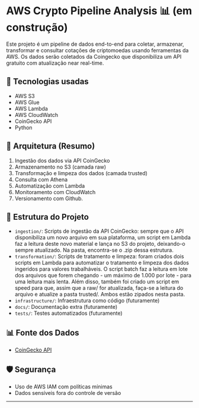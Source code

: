 # AWS Crypto Pipeline Analysis 📊 (em construção)

Este projeto é um pipeline de dados end-to-end para coletar, armazenar, transformar e consultar cotações de criptomoedas usando ferramentas da AWS.
Os dados serão coletados da Coingecko que disponibiliza um API gratuito com atualização near real-time.

## 🔧 Tecnologias usadas
- AWS S3
- AWS Glue
- AWS Lambda
- AWS CloudWatch
- CoinGecko API
- Python

## 📐 Arquitetura (Resumo)
1. Ingestão dos dados via API CoinGecko
2. Armazenamento no S3 (camada raw)
3. Transformação e limpeza dos dados (camada trusted)
4. Consulta com Athena
5. Automatização com Lambda
6. Monitoramento com CloudWatch
7. Versionamento com Github.

## 📁 Estrutura do Projeto
- `ingestion/`: Scripts de ingestão da API CoinGecko: sempre que o API disponibiliza um novo arquivo em sua plataforma, um script em Lambda faz a leitura deste novo material e lança no S3 do projeto, deixando-o sempre atualizado. Na pasta, encontra-se o .zip dessa estrutura.
- `transformation/`: Scripts de tratamento e limpeza: foram criados dois scripts em Lambda para automatizar o tratamento e limpeza dos dados ingeridos para valores trabalháveis. O script batch faz a leitura em lote dos arquivos que forem chegando - um máximo de 1.000 por lote - para uma leitura mais lenta. Além disso, também foi criado um script em speed para que, assim que a raw/ for atualizada, faça-se a leitura do arquivo e atualize a pasta trusted/. Ambos estão zipados nesta pasta.
- `infrastructure/`: Infraestrutura como código (futuramente)
- `docs/`: Documentação extra (futuramente)
- `tests/`: Testes automatizados (futuramente)

## 📊 Fonte dos Dados
- [CoinGecko API](https://www.coingecko.com/en/api)

## 🛡️ Segurança
- Uso de AWS IAM com políticas mínimas
- Dados sensíveis fora do controle de versão

---
